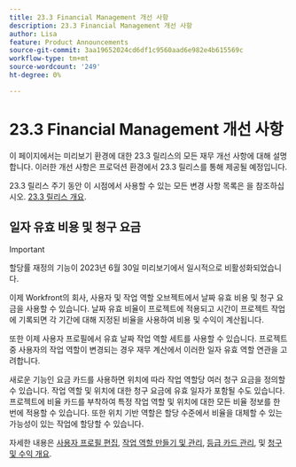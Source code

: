```yaml
---
title: 23.3 Financial Management 개선 사항
description: 23.3 Financial Management 개선 사항
author: Lisa
feature: Product Announcements
source-git-commit: 3aa19652024cd6df1c9560aad6e982e4b615569c
workflow-type: tm+mt
source-wordcount: '249'
ht-degree: 0%

---
```


# 23.3 Financial Management 개선 사항

이 페이지에서는 미리보기 환경에 대한 23.3 릴리스의 모든 재무 개선 사항에 대해 설명합니다. 이러한 개선 사항은 프로덕션 환경에서 23.3 릴리스를 통해 제공될 예정입니다.

23.3 릴리스 주기 동안 이 시점에서 사용할 수 있는 모든 변경 사항 목록은 을 참조하십시오. [23.3 릴리스 개요](/help/quicksilver/product-announcements/product-releases/23.3-release-activity/23-3-release-overview.md).

## 일자 유효 비용 및 청구 요금

>[!IMPORTANT]
>
>할당률 재정의 기능이 2023년 6월 30일 미리보기에서 일시적으로 비활성화되었습니다.

이제 Workfront의 회사, 사용자 및 작업 역할 오브젝트에서 날짜 유효 비용 및 청구 요금을 사용할 수 있습니다. 날짜 유효 비율이 프로젝트에 적용되고 시간이 프로젝트 작업에 기록되면 각 기간에 대해 지정된 비율을 사용하여 비용 및 수익이 계산됩니다.

또한 이제 사용자 프로필에서 유효 날짜 작업 역할 세트를 사용할 수 있습니다. 프로젝트 중 사용자의 작업 역할이 변경되는 경우 재무 계산에서 이러한 일자 유효 역할 연관을 고려합니다.

새로운 기능인 요금 카드를 사용하면 위치에 따라 작업 역할당 여러 청구 요금을 정의할 수 있습니다. 작업 역할 및 위치에 대한 청구 요금에 유효 일자가 포함될 수도 있습니다. 프로젝트에 비율 카드를 부착하여 특정 작업 역할 및 위치에 대한 모든 비율 정보를 한 번에 적용할 수 있습니다. 또한 위치 기반 역할은 할당 수준에서 비율을 대체할 수 있는 가능성이 있는 작업에 할당할 수 있습니다.

자세한 내용은 [사용자 프로필 편집](/help/quicksilver/administration-and-setup/add-users/create-and-manage-users/edit-a-users-profile.md), [작업 역할 만들기 및 관리](/help/quicksilver/administration-and-setup/set-up-workfront/organizational-setup/create-manage-job-roles.md), [등급 카드 관리](/help/quicksilver/administration-and-setup/set-up-workfront/configure-system-defaults/manage-rate-cards.md), 및 [청구 및 수익 개요](/help/quicksilver/manage-work/projects/project-finances/billing-and-revenue-overview.md).
